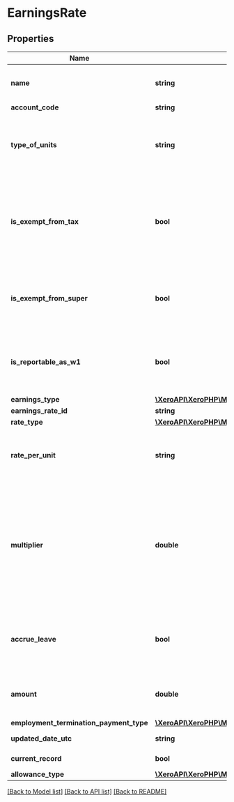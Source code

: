 # EarningsRate

## Properties
Name | Type | Description | Notes
------------ | ------------- | ------------- | -------------
**name** | **string** | Name of the earnings rate (max length &#x3D; 100) | [optional] 
**account_code** | **string** | See Accounts | [optional] 
**type_of_units** | **string** | Type of units used to record earnings (max length &#x3D; 50). Only When RateType is RATEPERUNIT | [optional] 
**is_exempt_from_tax** | **bool** | Most payments are subject to tax, so you should only set this value if you are sure that a payment is exempt from PAYG withholding | [optional] 
**is_exempt_from_super** | **bool** | See the ATO website for details of which payments are exempt from SGC | [optional] 
**is_reportable_as_w1** | **bool** | Boolean to determine if the earnings rate is reportable or exempt from W1 | [optional] 
**earnings_type** | [**\XeroAPI\XeroPHP\Models\PayrollAu\EarningsType**](EarningsType.md) |  | [optional] 
**earnings_rate_id** | **string** | Xero identifier | [optional] 
**rate_type** | [**\XeroAPI\XeroPHP\Models\PayrollAu\RateType**](RateType.md) |  | [optional] 
**rate_per_unit** | **string** | Default rate per unit (optional). Only applicable if RateType is RATEPERUNIT. | [optional] 
**multiplier** | **double** | This is the multiplier used to calculate the rate per unit, based on the employee’s ordinary earnings rate. For example, for time and a half enter 1.5. Only applicable if RateType is MULTIPLE | [optional] 
**accrue_leave** | **bool** | Indicates that this earnings rate should accrue leave. Only applicable if RateType is MULTIPLE | [optional] 
**amount** | **double** | Optional Amount for FIXEDAMOUNT RateType EarningsRate | [optional] 
**employment_termination_payment_type** | [**\XeroAPI\XeroPHP\Models\PayrollAu\EmploymentTerminationPaymentType**](EmploymentTerminationPaymentType.md) |  | [optional] 
**updated_date_utc** | **string** | Last modified timestamp | [optional] 
**current_record** | **bool** | Is the current record | [optional] 
**allowance_type** | [**\XeroAPI\XeroPHP\Models\PayrollAu\AllowanceType**](AllowanceType.md) |  | [optional] 

[[Back to Model list]](../README.md#documentation-for-models) [[Back to API list]](../README.md#documentation-for-api-endpoints) [[Back to README]](../README.md)


